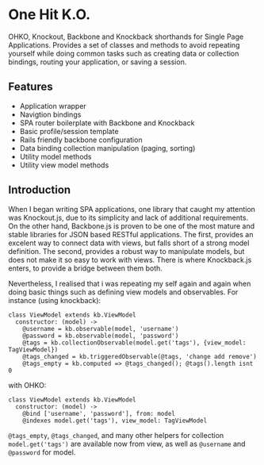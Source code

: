 # One Hit K.O.

OHKO, Knockout, Backbone and Knockback shorthands for Single Page Applications. Provides a set of classes and methods to avoid repeating yourself while doing common tasks such as creating data or collection bindings, routing your application, or saving a session.

## Features

* Application wrapper
* Navigtion bindings
* SPA router boilerplate with Backbone and Knockback
* Basic profile/session template
* Rails friendly backbone configuration
* Data binding collection manipulation (paging, sorting)
* Utility model methods
* Utility view model methods

## Introduction

When I began writing SPA applications, one library that caught my attention was Knockout.js, due to its simplicity and lack of additional requirements.
On the other hand, Backbone.js is proven to be one of the most mature and stable libraries for JSON based RESTful applications. The first, provides an excelent way to connect data with views, but falls short of a strong model definition. The second, provides a robust way to manipulate models, but does not make it so easy to work with views. There is where Knockback.js enters, to provide a bridge between them both.

Nevertheless, I realised that i was repeating my self again and again when doing basic things such as defining view models and observables. For instance (using knockback):

```coffescript
class ViewModel extends kb.ViewModel
  constructor: (model) ->
    @username = kb.observable(model, 'username')
    @password = kb.observable(model, 'password')
    @tags = kb.collectionObservable(model.get('tags'), {view_model: TagViewModel})
    @tags_changed = kb.triggeredObservable(@tags, 'change add remove')
    @tags_empty = kb.computed => @tags_changed(); @tags().length isnt 0
```

with OHKO:

```coffescript
class ViewModel extends kb.ViewModel
  constructor: (model) ->
    @bind ['username', 'password'], from: model
    @indexes model.get('tags'), view_model: TagViewModel
```

```@tags_empty```, ```@tags_changed```, and many other helpers for collection ```model.get('tags')``` are available now from view, as well as ```@username``` and ```@password``` for model.
